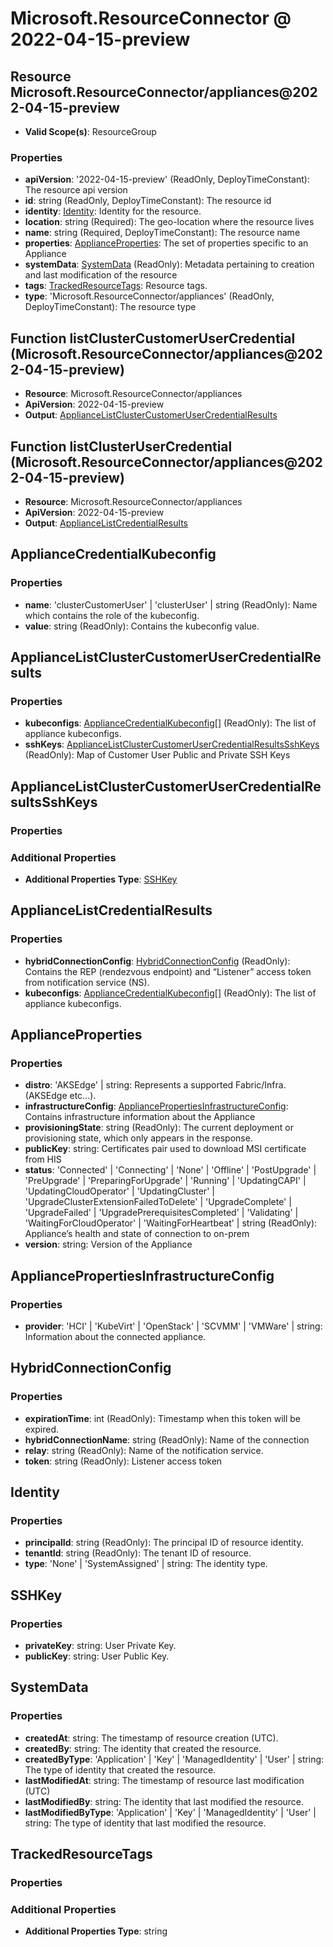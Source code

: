 # Microsoft.ResourceConnector @ 2022-04-15-preview

## Resource Microsoft.ResourceConnector/appliances@2022-04-15-preview
* **Valid Scope(s)**: ResourceGroup
### Properties
* **apiVersion**: '2022-04-15-preview' (ReadOnly, DeployTimeConstant): The resource api version
* **id**: string (ReadOnly, DeployTimeConstant): The resource id
* **identity**: [Identity](#identity): Identity for the resource.
* **location**: string (Required): The geo-location where the resource lives
* **name**: string (Required, DeployTimeConstant): The resource name
* **properties**: [ApplianceProperties](#applianceproperties): The set of properties specific to an Appliance
* **systemData**: [SystemData](#systemdata) (ReadOnly): Metadata pertaining to creation and last modification of the resource
* **tags**: [TrackedResourceTags](#trackedresourcetags): Resource tags.
* **type**: 'Microsoft.ResourceConnector/appliances' (ReadOnly, DeployTimeConstant): The resource type

## Function listClusterCustomerUserCredential (Microsoft.ResourceConnector/appliances@2022-04-15-preview)
* **Resource**: Microsoft.ResourceConnector/appliances
* **ApiVersion**: 2022-04-15-preview
* **Output**: [ApplianceListClusterCustomerUserCredentialResults](#appliancelistclustercustomerusercredentialresults)

## Function listClusterUserCredential (Microsoft.ResourceConnector/appliances@2022-04-15-preview)
* **Resource**: Microsoft.ResourceConnector/appliances
* **ApiVersion**: 2022-04-15-preview
* **Output**: [ApplianceListCredentialResults](#appliancelistcredentialresults)

## ApplianceCredentialKubeconfig
### Properties
* **name**: 'clusterCustomerUser' | 'clusterUser' | string (ReadOnly): Name which contains the role of the kubeconfig.
* **value**: string (ReadOnly): Contains the kubeconfig value.

## ApplianceListClusterCustomerUserCredentialResults
### Properties
* **kubeconfigs**: [ApplianceCredentialKubeconfig](#appliancecredentialkubeconfig)[] (ReadOnly): The list of appliance kubeconfigs.
* **sshKeys**: [ApplianceListClusterCustomerUserCredentialResultsSshKeys](#appliancelistclustercustomerusercredentialresultssshkeys) (ReadOnly): Map of Customer User Public and Private SSH Keys

## ApplianceListClusterCustomerUserCredentialResultsSshKeys
### Properties
### Additional Properties
* **Additional Properties Type**: [SSHKey](#sshkey)

## ApplianceListCredentialResults
### Properties
* **hybridConnectionConfig**: [HybridConnectionConfig](#hybridconnectionconfig) (ReadOnly): Contains the REP (rendezvous endpoint) and “Listener” access token from notification service (NS).
* **kubeconfigs**: [ApplianceCredentialKubeconfig](#appliancecredentialkubeconfig)[] (ReadOnly): The list of appliance kubeconfigs.

## ApplianceProperties
### Properties
* **distro**: 'AKSEdge' | string: Represents a supported Fabric/Infra. (AKSEdge etc...).
* **infrastructureConfig**: [AppliancePropertiesInfrastructureConfig](#appliancepropertiesinfrastructureconfig): Contains infrastructure information about the Appliance
* **provisioningState**: string (ReadOnly): The current deployment or provisioning state, which only appears in the response.
* **publicKey**: string: Certificates pair used to download MSI certificate from HIS
* **status**: 'Connected' | 'Connecting' | 'None' | 'Offline' | 'PostUpgrade' | 'PreUpgrade' | 'PreparingForUpgrade' | 'Running' | 'UpdatingCAPI' | 'UpdatingCloudOperator' | 'UpdatingCluster' | 'UpgradeClusterExtensionFailedToDelete' | 'UpgradeComplete' | 'UpgradeFailed' | 'UpgradePrerequisitesCompleted' | 'Validating' | 'WaitingForCloudOperator' | 'WaitingForHeartbeat' | string (ReadOnly): Appliance’s health and state of connection to on-prem
* **version**: string: Version of the Appliance

## AppliancePropertiesInfrastructureConfig
### Properties
* **provider**: 'HCI' | 'KubeVirt' | 'OpenStack' | 'SCVMM' | 'VMWare' | string: Information about the connected appliance.

## HybridConnectionConfig
### Properties
* **expirationTime**: int (ReadOnly): Timestamp when this token will be expired.
* **hybridConnectionName**: string (ReadOnly): Name of the connection
* **relay**: string (ReadOnly): Name of the notification service.
* **token**: string (ReadOnly): Listener access token

## Identity
### Properties
* **principalId**: string (ReadOnly): The principal ID of resource identity.
* **tenantId**: string (ReadOnly): The tenant ID of resource.
* **type**: 'None' | 'SystemAssigned' | string: The identity type.

## SSHKey
### Properties
* **privateKey**: string: User Private Key.
* **publicKey**: string: User Public Key.

## SystemData
### Properties
* **createdAt**: string: The timestamp of resource creation (UTC).
* **createdBy**: string: The identity that created the resource.
* **createdByType**: 'Application' | 'Key' | 'ManagedIdentity' | 'User' | string: The type of identity that created the resource.
* **lastModifiedAt**: string: The timestamp of resource last modification (UTC)
* **lastModifiedBy**: string: The identity that last modified the resource.
* **lastModifiedByType**: 'Application' | 'Key' | 'ManagedIdentity' | 'User' | string: The type of identity that last modified the resource.

## TrackedResourceTags
### Properties
### Additional Properties
* **Additional Properties Type**: string

